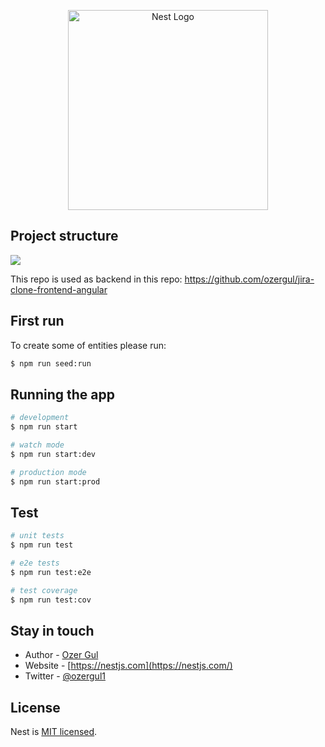 <p align="center">
  <a href="http://nestjs.com/" target="blank"><img src="https://nestjs.com/img/logo_text.svg" width="320" alt="Nest Logo" /></a>
</p>

## Project structure

<img src="https://i.imgur.com/sQeXIMH.png" />

This repo is used as backend in this repo: https://github.com/ozergul/jira-clone-frontend-angular

## First run

To create some of entities please run:

```bash
$ npm run seed:run
```

## Running the app

```bash
# development
$ npm run start

# watch mode
$ npm run start:dev

# production mode
$ npm run start:prod
```

## Test

```bash
# unit tests
$ npm run test

# e2e tests
$ npm run test:e2e

# test coverage
$ npm run test:cov
```

## Stay in touch

- Author - [Ozer Gul](https://ozergul.net)
- Website - [https://nestjs.com](https://nestjs.com/)
- Twitter - [@ozergul1](https://twitter.com/ozergul1)

## License

Nest is [MIT licensed](LICENSE).
